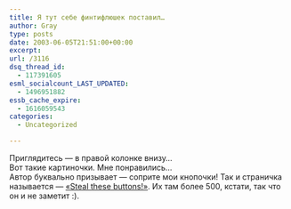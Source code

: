```yaml
---
title: Я тут себе финтифлюшек поставил…
author: Gray
type: posts
date: 2003-06-05T21:51:00+00:00
excerpt:
url: /3116
dsq_thread_id:
  - 117391605
esml_socialcount_LAST_UPDATED:
  - 1496951882
essb_cache_expire:
  - 1616059543
categories:
  - Uncategorized

---
```








Приглядитесь &#8212; в правой колонке внизу&#8230;  
Вот такие картиночки. Мне понравились&#8230;  
Автор буквально призывает &#8212; соприте мои кнопочки! Так и страничка называется &#8212; <a href="http://gtmcknight.com/buttons/index.php" target="_blank">&#171;Steal these buttons!&#187;</a>. Их там более 500, кстати, так что он и не заметит :).
